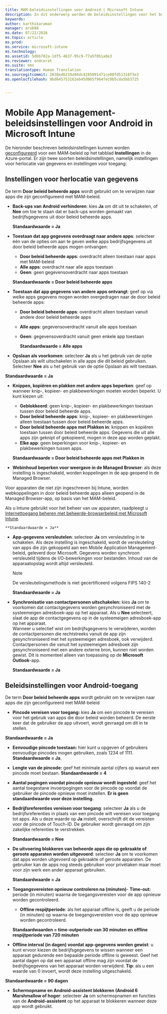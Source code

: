```yaml
---
title: MAM-beleidsinstellingen voor Android | Microsoft Intune
description: In dit onderwerp worden de beleidsinstellingen voor het beheren van mobiele apps voor Adroid-apparaten beschreven.
keywords: 
author: karthikaraman
manager: arob98
ms.date: 07/22/2016
ms.topic: article
ms.prod: 
ms.service: microsoft-intune
ms.technology: 
ms.assetid: 5dbb702a-1df5-4637-95c9-77a5f0b1a0e3
ms.reviewer: andcerat
ms.suite: ems
translationtype: Human Translation
ms.sourcegitcommit: 2038ed6219a94dc4285891d71ce00fd51310f3e3
ms.openlocfilehash: 9bd645753162eb45d065f964fec0b5cda5bb3725


---
```


# Mobile App Management-beleidsinstellingen voor Android in Microsoft Intune
De hieronder beschreven beleidsinstellingen kunnen worden [geconfigureerd](create-and-deploy-mobile-app-management-policies-with-microsoft-intune.md) voor een MAM-beleid op het tabblad **Instellingen** in de Azure-portal.
Er zijn twee soorten beleidsinstellingen, namelijk instellingen voor herlocatie van gegevens en instellingen voor toegang:

##  Instellingen voor herlocatie van gegevens
De term **Door beleid beheerde apps** wordt gebruikt om te verwijzen naar apps die zijn geconfigureerd met MAM-beleid.
- **Back-ups van Android verhinderen**: kies **Ja** om dit uit te schakelen, of **Nee** om toe te staan dat er back-ups worden gemaakt van bedrijfsgegevens uit door beleid beheerde apps.

  **Standaardwaarde = Ja**
- **Toestaan dat app gegevens overdraagt naar andere apps**: selecteer één van de opties om aan te geven welke apps bedrijfsgegevens uit door beleid beheerde apps mogen ontvangen:
  -   **Door beleid beheerde apps**: overdracht alleen toestaan naar apps met MAM-beleid
  -   **Alle apps**: overdracht naar alle apps toestaan
  -   **Geen**: geen gegevensoverdracht naar apps toestaan

  **Standaardwaarde = Door beleid beheerde apps**
- **Toestaan dat app gegevens van andere apps ontvangt**: geef op via welke apps gegevens mogen worden overgedragen naar de door beleid beheerde apps:
  -   **Door beleid beheerde apps**: overdracht alleen toestaan vanuit andere door beleid beheerde apps
  -   **Alle apps**: gegevensoverdracht vanuit alle apps toestaan
  -   **Geen**: gegevensoverdracht vanuit geen enkele app toestaan

      **Standaardwaarde = Alle apps**

-   **Opslaan als voorkomen**: selecteer **Ja** als u het gebruik van de optie Opslaan als wilt uitschakelen in alle apps die dit beleid gebruiken. Selecteer **Nee** als u het gebruik van de optie Opslaan als wilt toestaan.

  **Standaardwaarde = Ja**
- **Knippen, kopiëren en plakken met andere apps beperken**: geef op wanneer knip-, kopieer- en plakbewerkingen moeten worden beperkt. U kunt kiezen uit:
  -   **Geblokkeerd**: geen knip-, kopieer- en plakbewerkingen toestaan tussen door beleid beheerde apps.
  -   **Door beleid beheerde apps**: knip-, kopieer- en plakbewerkingen alleen toestaan tussen door beleid beheerde apps.
  -   **Door beleid beheerde apps met Plakken in**: knippen en kopiëren toestaan tussen door beleid beheerde apps. Gegevens die uit alle apps zijn geknipt of gekopieerd, mogen in deze app worden geplakt.
  -   **Elke app**: geen beperkingen voor knip-, kopieer- en plakbewerkingen tussen apps.

    **Standaardwaarde = Door beleid beheerde apps met Plakken in**
-   **Webinhoud beperken voor weergave in de Managed Browser**: als deze instelling is ingeschakeld, worden koppelingen in de app geopend in de Managed Browser.

  Voor apparaten die niet zijn ingeschreven bij Intune, worden webkoppelingen in door beleid beheerde apps alleen geopend in de Managed Browser-app, op basis van het MAM-beleid.

  Als u Intune gebruikt voor het beheer van uw apparaten, raadpleegt u [Internettoegang beheren met beheerde-browserbeleid met Microsoft Intune](manage-internet-access-using-managed-browser-policies.md).

    **Standaardwaarde = Ja**
- **App-gegevens versleutelen**: selecteer **Ja** om versleuteling in te schakelen. Als deze instelling is ingeschakeld, wordt de versleuteling van apps die zijn gekoppeld aan een Mobile Application Management-beleid, geleverd door Microsoft. Gegevens worden synchroon versleuteld tijdens de I/O-bewerkingen voor bestanden. Inhoud van de apparaatopslag wordt altijd versleuteld.
  >[!NOTE]
  >De versleutelingsmethode is niet gecertificeerd volgens FIPS 140-2

  **Standaardwaarde = Ja**

- **Synchronisatie van contactpersonen uitschakelen:** kies **Ja** om te voorkomen dat contactgegevens worden gesynchroniseerd met de systeemeigen adresboek-app op het apparaat. Als u **Nee** selecteert, slaat de app de contactgegevens op in de systeemeigen adresboek-app op het apparaat.<br/>Wanneer u selectief wist om bedrijfsgegevens te verwijderen, worden de contactpersonen die rechtstreeks vanuit de app zijn gesynchroniseerd met het systeemeigen adresboek, ook verwijderd. Contactpersonen die vanuit het systeemeigen adresboek zijn gesynchroniseerd met een andere externe bron, kunnen niet worden gewist. Dit is momenteel alleen van toepassing op de **Microsoft Outlook**-app.

  **Standaardwaarde = Ja**

##  Beleidsinstellingen voor Android-toegang
De term **Door beleid beheerde apps** wordt gebruikt om te verwijzen naar apps die zijn geconfigureerd met MAM-beleid

- **Pincode vereisen voor toegang:** kies **Ja** om een pincode te vereisen voor het gebruik van apps die door beleid worden beheerd. De eerste keer dat de gebruiker de app uitvoert, wordt gevraagd om dit in te stellen.

 **Standaardwaarde = Ja**

 -  **Eenvoudige pincode toestaan:** hier kunt u opgeven of gebruikers eenvoudige pincodes mogen gebruiken, zoals 1234 of 1111. **Standaardwaarde = Ja**.
 - **Lengte van de pincode:** geef het minimale aantal cijfers op waaruit een pincode moet bestaan. **Standaardwaarde = 4**
 - **Aantal pogingen voordat pincode opnieuw wordt ingesteld**: geef het aantal toegestane invoerpogingen voor de pincode op voordat de gebruiker de pincode opnieuw moet instellen. **Er is geen standaardwaarde voor deze instelling.**
- **Bedrijfsreferenties vereisen voor toegang**: selecteer **Ja** als u de bedrijfsreferenties in plaats van een pincode wilt vereisen voor toegang tot apps.  Als u deze waarde op **Ja** instelt, overschrijft dit de vereisten voor de pincode of Touch-ID.  De gebruiker wordt gevraagd om zijn zakelijke referenties te verstrekken.

  **Standaardwaarde = Nee**
- **De uitvoering blokkeren van beheerde apps die op gekraakte of geroote apparaten worden uitgevoerd**: selecteer **Ja** om te voorkomen dat apps worden uitgevoerd op gekraakte of geroote apparaten. De gebruiker kan de apps nog steeds gebruiken voor privétaken maar moet voor zijn werk een ander apparaat gebruiken.

  **Standaardwaarde = Ja**
- **Toegangsvereisten opnieuw controleren na (minuten)**-   **Time-out:** periode (in minuten) waarna de toegangsvereisten voor de app opnieuw worden gecontroleerd.
  -   **Offline respijtperiode**: als het apparaat offline is, geeft u de periode (in minuten) op waarna de toegangsvereisten voor de app opnieuw worden gecontroleerd.

    **Standaardwaarden = time-outperiode van 30 minuten en offline respijtperiode van 720 minuten**

-   **Offline interval (in dagen) voordat app-gegevens worden gewist**: u kunt ervoor kiezen de bedrijfsgegevens te wissen wanneer een apparaat gedurende een bepaalde periode offline is geweest.  Geef het aantal dagen op dat een apparaat offline mag zijn voordat de bedrijfsgegevens van het apparaat worden verwijderd. **Tip**: als u een waarde van 0 invoert, wordt deze instelling uitgeschakeld.

  **Standaardwaarde = 90 dagen**
- **Schermopname en Android-assistent blokkeren (Android 6 Marshmallow of hoger**: selecteer **Ja** om schermopnamen en functies van de **Android-assistent** op het apparaat te blokkeren wanneer deze app wordt gebruikt.



<!--HONumber=Jul16_HO4-->


